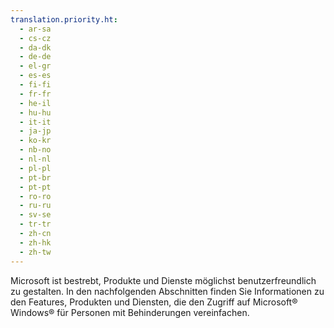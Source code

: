 ```yaml
---
translation.priority.ht: 
  - ar-sa
  - cs-cz
  - da-dk
  - de-de
  - el-gr
  - es-es
  - fi-fi
  - fr-fr
  - he-il
  - hu-hu
  - it-it
  - ja-jp
  - ko-kr
  - nb-no
  - nl-nl
  - pl-pl
  - pt-br
  - pt-pt
  - ro-ro
  - ru-ru
  - sv-se
  - tr-tr
  - zh-cn
  - zh-hk
  - zh-tw
---
```

<Token xmlns:xlink="http://www.w3.org/1999/xlink">Microsoft ist bestrebt, Produkte und Dienste möglichst benutzerfreundlich zu gestalten. In den nachfolgenden Abschnitten finden Sie Informationen zu den Features, Produkten und Diensten, die den Zugriff auf Microsoft® Windows® für Personen mit Behinderungen vereinfachen.</Token>
